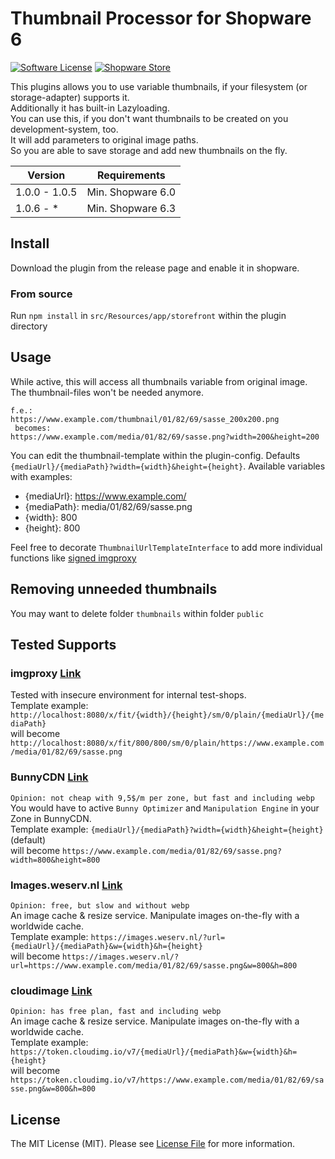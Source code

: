 # Thumbnail Processor for Shopware 6

[![Software License](https://img.shields.io/badge/license-MIT-brightgreen.svg?style=flat-square)](LICENSE.md) [![Shopware Store](https://img.shields.io/badge/shopware-store-blue.svg?style=flat-square)](https://store.shopware.com/en/frosh69611263569f/thumbnailprocessor-plugin.html)


This plugins allows you to use variable thumbnails, if your filesystem (or storage-adapter) supports it.  
Additionally it has built-in Lazyloading.  
You can use this, if you don't want thumbnails to be created on you development-system, too.  
It will add parameters to original image paths.  
So you are able to save storage and add new thumbnails on the fly.

| Version 	| Requirements               	
|---------	|----------------------------	
| 1.0.0 - 1.0.5     	| Min. Shopware 6.0	
| 1.0.6 - *     	| Min. Shopware 6.3

## Install

Download the plugin from the release page and enable it in shopware.

### From source

Run `npm install` in `src/Resources/app/storefront` within the plugin directory

## Usage
While active, this will access all thumbnails variable from original image. The thumbnail-files won't be needed anymore.

````
f.e.:
https://www.example.com/thumbnail/01/82/69/sasse_200x200.png
 becomes:
https://www.example.com/media/01/82/69/sasse.png?width=200&height=200
````
You can edit the thumbnail-template within the plugin-config. Defaults `{mediaUrl}/{mediaPath}?width={width}&height={height}`.
Available variables with examples:
* {mediaUrl}: https://www.example.com/
* {mediaPath}: media/01/82/69/sasse.png
* {width}: 800
* {height}: 800

 Feel free to decorate `ThumbnailUrlTemplateInterface` to add more individual functions like [signed imgproxy](https://github.com/FriendsOfShopware/FroshPlatformThumbnailProcessorImgProxy)

## Removing unneeded thumbnails
You may want to delete folder `thumbnails` within folder `public`

## Tested Supports

### imgproxy [Link](https://imgproxy.net/)

Tested with insecure environment for internal test-shops.  
Template example: `http://localhost:8080/x/fit/{width}/{height}/sm/0/plain/{mediaUrl}/{mediaPath}`  
will become `http://localhost:8080/x/fit/800/800/sm/0/plain/https://www.example.com/media/01/82/69/sasse.png`

### BunnyCDN [Link](https://bunnycdn.com/)

`Opinion: not cheap with 9,5$/m per zone, but fast and including webp`  
You would have to active `Bunny Optimizer` and `Manipulation Engine` in your Zone in BunnyCDN.  
Template example: `{mediaUrl}/{mediaPath}?width={width}&height={height}` (default)  
will become `https://www.example.com/media/01/82/69/sasse.png?width=800&height=800`

### Images.weserv.nl [Link](https://images.weserv.nl/)

`Opinion: free, but slow and without webp`  
An image cache & resize service. Manipulate images on-the-fly with a worldwide cache.  
Template example: `https://images.weserv.nl/?url={mediaUrl}/{mediaPath}&w={width}&h={height}`  
will become `https://images.weserv.nl/?url=https://www.example.com/media/01/82/69/sasse.png&w=800&h=800`

### cloudimage [Link](https://www.cloudimage.io/en/home)

`Opinion: has free plan, fast and including webp`  
An image cache & resize service. Manipulate images on-the-fly with a worldwide cache.  
Template example: `https://token.cloudimg.io/v7/{mediaUrl}/{mediaPath}&w={width}&h={height}`  
will become `https://token.cloudimg.io/v7/https://www.example.com/media/01/82/69/sasse.png&w=800&h=800`

## License

The MIT License (MIT). Please see [License File](LICENSE) for more information.
